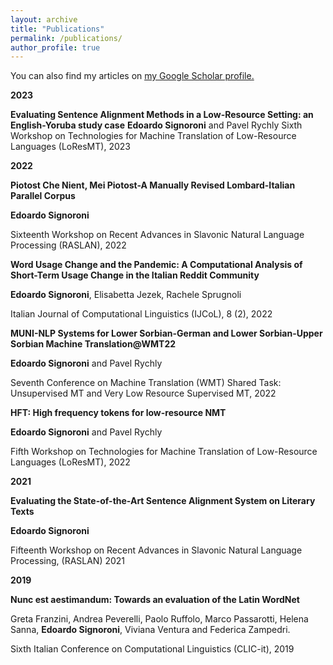 ```yaml
---
layout: archive
title: "Publications"
permalink: /publications/
author_profile: true
---
```


You can also find my articles on <u><a href="{{author.googlescholar}}">my Google Scholar profile</a>.</u>

**2023** 

**Evaluating Sentence Alignment Methods in a Low-Resource Setting: an English-Yoruba study case**
**Edoardo Signoroni** and Pavel Rychly
Sixth Workshop on Technologies for Machine Translation of Low-Resource Languages (LoResMT), 2023

**2022**

**Piotost Che Nient, Mei Piotost-A Manually Revised Lombard-Italian Parallel Corpus**

**Edoardo Signoroni**

Sixteenth Workshop on Recent Advances in Slavonic Natural Language Processing (RASLAN), 2022

**Word Usage Change and the Pandemic: A Computational Analysis of Short-Term Usage Change in the Italian Reddit Community**

**Edoardo Signoroni**, Elisabetta Jezek, Rachele Sprugnoli

Italian Journal of Computational Linguistics (IJCoL), 8 (2), 2022

**MUNI-NLP Systems for Lower Sorbian-German and Lower Sorbian-Upper Sorbian Machine Translation@WMT22**

**Edoardo Signoroni** and Pavel Rychly

Seventh Conference on Machine Translation (WMT) Shared Task: Unsupervised MT and Very Low Resource Supervised MT, 2022

**HFT: High frequency tokens for low-resource NMT**

**Edoardo Signoroni** and Pavel Rychly

Fifth Workshop on Technologies for Machine Translation of Low-Resource Languages (LoResMT), 2022

**2021**

**Evaluating the State-of-the-Art Sentence Alignment System on Literary Texts**

**Edoardo Signoroni**

Fifteenth Workshop on Recent Advances in Slavonic Natural Language Processing, (RASLAN) 2021

**2019**

**Nunc est aestimandum: Towards an evaluation of the Latin WordNet**

Greta Franzini, Andrea Peverelli, Paolo Ruffolo, Marco Passarotti, Helena Sanna, **Edoardo Signoroni**, Viviana Ventura and Federica Zampedri.

Sixth Italian Conference on Computational Linguistics (CLIC-it), 2019
